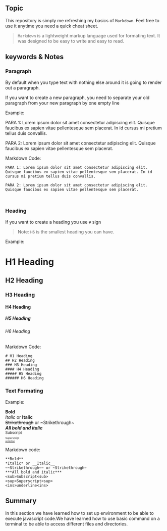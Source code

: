 ## Topic

This repository is simply me refreshing my basics of `Markdown`. Feel free to use it anytime you need a quick cheat sheet.

> `Markdown` is a lightweight markup language used for formating text. It was designed to be easy to write and easy to read.

## keywords & Notes

### Paragraph
By default when you type text with nothing else around it is going to render out a paragraph.

If you want to create a new paragraph, you need to separate your old paragraph from your new paragraph by one empty line

Example:

PARA 1: Lorem ipsum dolor sit amet consectetur adipiscing elit. Quisque faucibus ex sapien vitae pellentesque sem placerat. In id cursus mi pretium tellus duis convallis. 

PARA 2: Lorem ipsum dolor sit amet consectetur adipiscing elit. Quisque faucibus ex sapien vitae pellentesque sem placerat. 

Markdown Code:

```
PARA 1: Lorem ipsum dolor sit amet consectetur adipiscing elit. Quisque faucibus ex sapien vitae pellentesque sem placerat. In id cursus mi pretium tellus duis convallis. 

PARA 2: Lorem ipsum dolor sit amet consectetur adipiscing elit. Quisque faucibus ex sapien vitae pellentesque sem placerat. 



```

### Heading 

If you want to create a heading you use `#` sign

> Note: `H6` is the smallest heading you can have.

Example:

# H1 Heading
## H2 Heading
### H3 Heading
#### H4 Heading
##### H5 Heading
###### H6 Heading

Markdown Code:

```
# H1 Heading
## H2 Heading
### H3 Heading
#### H4 Heading
##### H5 Heading
###### H6 Heading
```

### Text Formating

Example:

**Bold**
<br>
*Italic* or __Italic__
<br>
~~Strikethrough~~ or ~Strikethrough~
<br>
***All bold and italic***
<br>
<sub>Subscript<sub>
<br>
<sup>Superscript<sup>
<br>
<ins>underline<ins>

Markdown code:

```
**Bold**
*Italic* or __Italic__
~~Strikethrough~~ or ~Strikethrough~
***All bold and italic***
<sub>Subscript<sub>
<sup>Superscript<sup>
<ins>underline<ins>

```








## Summary

In this section we have learned how to set up environment to be able to execute javascript code.We have learned how to use basic command on a terminal to be able to access different files and directories.
